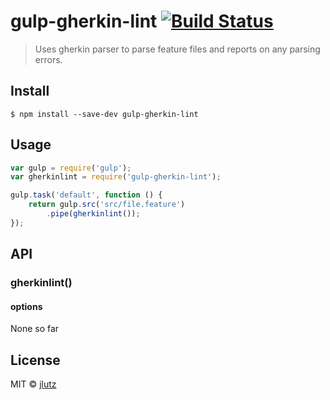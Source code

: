 # gulp-gherkin-lint [![Build Status](https://travis-ci.org/lutzj82/gulp-gherkin-lint.svg?branch=master)](https://travis-ci.org/lutzj82/gulp-gherkin-lint)

> Uses gherkin parser to parse feature files and reports on any parsing errors.


## Install

```
$ npm install --save-dev gulp-gherkin-lint
```


## Usage

```js
var gulp = require('gulp');
var gherkinlint = require('gulp-gherkin-lint');

gulp.task('default', function () {
	return gulp.src('src/file.feature')
		.pipe(gherkinlint());
});
```


## API

### gherkinlint()

#### options

None so far

## License

MIT © [jlutz](https://github.com/lutzj82)

